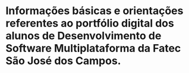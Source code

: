 <h1> Informações básicas e orientações referentes ao portfólio digital dos alunos de Desenvolvimento de Software
Multiplataforma da Fatec São José dos Campos.</h1>
